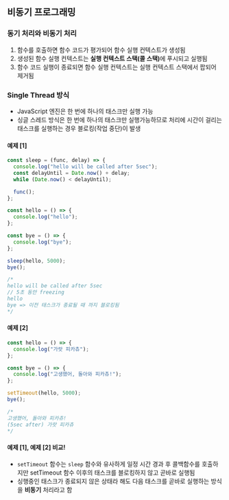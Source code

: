 ## 비동기 프로그래밍

### 동기 처리와 비동기 처리

1. 함수를 호출하면 함수 코드가 평가되어 함수 실행 컨텍스트가 생성됨
2. 생성된 함수 실행 컨텍스트는 <b>실행 컨텍스트 스택(콜 스택)</b>에 푸시되고 실행됨
3. 함수 코드 실행이 종료되면 함수 실행 컨텍스트는 실행 컨텍스트 스택에서 팝되어 제거됨

### Single Thread 방식

- JavaScript 엔진은 한 번에 하나의 태스크만 실행 가능
- 싱글 스레드 방식은 한 번에 하나의 태스크만 실행가능하므로 처리에 시간이 걸리는 태스크를 실행하는 경우 블로킹(작업 중단)이 발생

#### 예제 [1]

```javascript
const sleep = (func, delay) => {
  console.log("hello will be called after 5sec");
  const delayUntil = Date.now() + delay;
  while (Date.now() < delayUntil);

  func();
};

const hello = () => {
  console.log("hello");
};

const bye = () => {
  console.log("bye");
};

sleep(hello, 5000);
bye();

/*
hello will be called after 5sec
// 5초 동안 freezing
hello
bye => 이전 태스크가 종료될 때 까지 블로킹됨
*/
```

#### 예제 [2]

```javascript
const hello = () => {
  console.log("가랏 피카츄");
};

const bye = () => {
  console.log("고생했어, 돌아와 피카츄!");
};

setTimeout(hello, 5000);
bye();

/*
고생했어, 돌아와 피카츄!
(5sec after) 가랏 피카츄
*/
```

#### 예제 [1], 예제 [2] 비교!

- `setTimeout` 함수는 `sleep` 함수와 유사하게 일정 시간 경과 후 콜백함수를 호출하지만 setTimeout 함수 이후의 태스크를 블로킹하지 않고 곧바로 실행됨
- 싱행중인 태스크가 종료되지 않은 상태라 해도 다음 태스크를 곧바로 실행하는 방식을 <b>비동기</b> 처리라고 함
